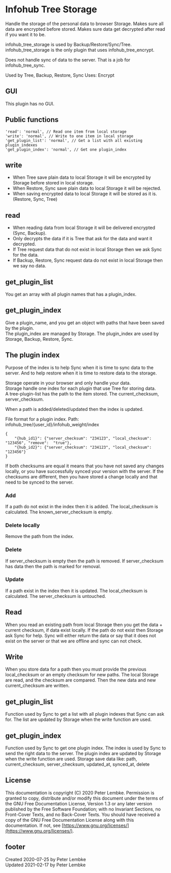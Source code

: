 # Infohub Tree Storage

Handle the storage of the personal data to browser Storage. Makes sure all data are encrypted before stored. Makes sure
data get decrypted after read if you want it to be.

infohub_tree_storage is used by Backup/Restore/Sync/Tree. infohub_tree_storage is the only plugin that uses
infohub_tree_encrypt.

Does not handle sync of data to the server. That is a job for infohub_tree_sync.

Used by Tree, Backup, Restore, Sync Uses: Encrypt

## GUI

This plugin has no GUI.

## Public functions

    'read': 'normal', // Read one item from local storage
    'write': 'normal', // Write to one item in local storage
    'get_plugin_list': 'normal', // Get a list with all existing plugin_indexes
    'get_plugin_index': 'normal', // Get one plugin_index

## write

* When Tree save plain data to local Storage it will be encrypted by Storage before stored in local storage.
* When Restore, Sync save plain data to local Storage it will be rejected.
* When saving encrypted data to local Storage it will be stored as it is. (Restore, Sync, Tree)

## read

* When reading data from local Storage it will be delivered encrypted (Sync, Backup).
* Only decrypts the data if it is Tree that ask for the data and want it decrypted.
* If Tree request data that do not exist in local Storage then we ask Sync for the data.
* If Backup, Restore, Sync request data do not exist in local Storage then we say no data.

## get_plugin_list

You get an array with all plugin names that has a plugin_index.

## get_plugin_index

Give a plugin_name, and you get an object with paths that have been saved by the plugin.  
The plugin_index are managed by Storage. The plugin_index are used by Storage, Backup, Restore, Sync.

## The plugin index

Purpose of the index is to help Sync when it is time to sync data to the server. And to help restore when it is time to
restore data to the storage.

Storage operate in your browser and only handle your data.  
Storage handle one index for each plugin that use Tree for storing data.  
A tree-plugin-list has the path to the item stored. The current_checksum, server_checksum.

When a path is added/deleted/updated then the index is updated.

File format for a plugin index. Path: infohub_tree/{user_id}/infohub_weight/index

```json5
{
    "{hub_id1}": {"server_checksum": "234123", "local_checksum": "123456", "remove":  "true"},
    "{hub_id2}": {"server_checksum": "234123", "local_checksum": "123456"}
}
```

If both checksums are equal it means that you have not saved any changes locally, or you have successfully synced your
version with the server. If the checksums are different, then you have stored a change locally and that need to be synced
to the server.

### Add

If a path do not exist in the index then it is added. The local_checksum is calculated. The known_server_checksum is
empty.

### Delete locally

Remove the path from the index.

### Delete

If server_checksum is empty then the path is removed. If server_checksum has data then the path is marked for removal.

### Update

If a path exist in the index then it is updated. The local_checksum is calculated. The server_checksum is untouched.

## Read

When you read an existing path from local Storage then you get the data + current checksum, if data exist locally. If
the path do not exist then Storage ask Sync for help. Sync will either return the data or say that it does not exist on
the server or that we are offline and sync can not check.

## Write

When you store data for a path then you must provide the previous local_checksum or an empty checksum for new paths. The
local Storage are read, and the checksum are compared. Then the new data and new current_checksum are written.

## get_plugin_list

Function used by Sync to get a list with all plugin indexes that Sync can ask for. The list are updated by Storage when
the write function are used.

## get_plugin_index

Function used by Sync to get one plugin index. The index is used by Sync to send the right data to the server. The
plugin index are updated by Storage when the write function are used. Storage save data like:
path, current_checksum, server_checksum, updated_at, synced_at, delete

## License

This documentation is copyright (C) 2020 Peter Lembke. Permission is granted to copy, distribute and/or modify this
document under the terms of the GNU Free Documentation License, Version 1.3 or any later version published by the Free
Software Foundation; with no Invariant Sections, no Front-Cover Texts, and no Back-Cover Texts. You should have received
a copy of the GNU Free Documentation License along with this documentation. If not,
see [https://www.gnu.org/licenses/](https://www.gnu.org/licenses/).

## footer

Created 2020-07-25 by Peter Lembke  
Updated 2021-02-17 by Peter Lembke
